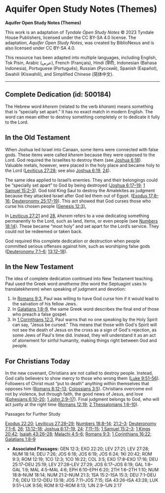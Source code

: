 # Aquifer Open Study Notes (Themes)

**Aquifer Open Study Notes (Themes)**

This work is an adaptation of *Tyndale Open Study Notes* © 2023 Tyndale House Publishers, licensed under the CC BY\-SA 4\.0 license. The adaptation, *Aquifer Open Study Notes*, was created by BiblioNexus and is also licensed under CC BY\-SA 4\.0\.

This resource has been adapted into multiple languages, including English, Tok Pisin, Arabic (عربي), French (Français), Hindi (हिंदी), Indonesian (Bahasa Indonesia), Portuguese (Português), Russian (Русский), Spanish (Español), Swahili (Kiswahili), and Simplified Chinese (简体中文).



--------------------------------

## Complete Dedication (id: 500184)

The Hebrew word *kherem* (related to the verb *kharam*) means something that is “specially set apart.” It has no exact match in modern English. The word can mean either to destroy something completely or to dedicate it fully to the Lord.

In the Old Testament
--------------------

When Joshua led Israel into Canaan, some items were connected with false gods. These items were called *kherem* because they were opposed to the Lord. God required the Israelites to destroy them (see [Joshua 6:18](https://ref.ly/Josh6:18)). Valuable metals, however, were placed in the holy place and became holy to the Lord ([Leviticus 27:28](https://ref.ly/Lev27:28); see also [Joshua 6:19](https://ref.ly/Josh6:19), [24](https://ref.ly/Josh6:24)). 

The same idea applied to Israel’s enemies. They and their belongings could be “specially set apart” to God by being destroyed ([Joshua 6:17–19](https://ref.ly/Josh6:17-Josh6:19); [1 Samuel 15:2–3](https://ref.ly/1Sam15:2-1Sam15:3)). God told King Saul to destroy the Amalekites as judgment because they attacked Israel after God led them out of Egypt. ([Exodus 17:8–16](https://ref.ly/Exod17:8-Exod17:16); [Deuteronomy 25:17–19](https://ref.ly/Deut25:17-Deut25:19)). This act showed that God curses those who curse his chosen people ([Genesis 12:3\).](https://ref.ly/Gen12:3)

In [Leviticus 27:21](https://ref.ly/Lev27:21) and [28](https://ref.ly/Lev27:28), *kherem* refers to a vow dedicating something permanently to the Lord, such as land, items, or even people (see [Numbers 18:14](https://ref.ly/Num18:14)). These became “most holy” and set apart for the Lord’s service. They could not be redeemed or taken back.

God required this complete dedication or destruction when people committed serious offenses against him, such as worshiping false gods ([Deuteronomy 7:1–6](https://ref.ly/Deut7:1-Deut7:6); [13:12–18](https://ref.ly/Deut13:12-Deut13:18)).

In the New Testament
--------------------

The idea of complete dedication continued into New Testament teaching. Paul used the Greek word *anathema* (the word the Septuagint uses to translate*kherem*) when speaking of judgment and devotion:

1. In [Romans 9:3](https://ref.ly/Rom9:3), Paul was willing to have God curse him if it would lead to the salvation of his fellow Jews.
2. In [Galatians 1:8–9](https://ref.ly/Gal1:8-Gal1:9), the same Greek word describes the final end of those who preach a false gospel.
3. In [1 Corinthians 12:3](https://ref.ly/1Cor12:3), Paul warns that no one speaking by the Holy Spirit can say, "Jesus be cursed." This means that those with God's Spirit will not see the death of Jesus on the cross as a sign of God's rejection, as some Jews of Paul's time did. Instead, they will understand it as an act of atonement for sinful humanity, making things right between God and people.

For Christians Today
--------------------

In the new covenant, Christians are not called to destroy people. Instead, God calls believers to show mercy to those who wrong them ([Luke 9:51–56](https://ref.ly/Luke9:51-Luke9:56)). Followers of Christ must “put to death” anything within themselves that opposes him ([Romans 8:12–13](https://ref.ly/Rom8:12-Rom8:13); [Colossians 3:5](https://ref.ly/Col3:5)). Christians overcome evil not by violence, but through faith, the good news of Jesus, and love ([Ephesians 6:10–20](https://ref.ly/Eph6:10-Eph6:20); [1 John 2:9–17](https://ref.ly/1John2:9-1John2:17)). Final judgment belongs to God, who will act justly at the right time ([Romans 12:19](https://ref.ly/Rom12:19); [2 Thessalonians 1:6–10](https://ref.ly/2Thess1:6-2Thess1:10)).

Passages for Further Study

[Exodus 22:20](https://ref.ly/Exod22:20); [Leviticus 27:28–29](https://ref.ly/Lev27:28-Lev27:29); [Numbers 18:8–14](https://ref.ly/Num18:8-Num18:14); [21:2–3](https://ref.ly/Num21:2-Num21:3); [Deuteronomy 7:1–6](https://ref.ly/Deut7:1-Deut7:6), [26](https://ref.ly/Deut7:26); [13:12–18](https://ref.ly/Deut13:12-Deut13:18); [Joshua 6:17–19](https://ref.ly/Josh6:17-Josh6:19), [24](https://ref.ly/Josh6:24); [7:11–15](https://ref.ly/Josh7:11-Josh7:15); [1 Samuel 15:2–3](https://ref.ly/1Sam15:2-1Sam15:3); [1 Kings 20:42](https://ref.ly/1Kgs20:42); [Isaiah 43:26–28](https://ref.ly/Isa43:26-Isa43:28); [Malachi 4:5–6](https://ref.ly/Mal4:5-Mal4:6); [Romans 9:3](https://ref.ly/Rom9:3); [1 Corinthians 16:22](https://ref.ly/1Cor16:22); [Galatians 1:8–9](https://ref.ly/Gal1:8-Gal1:9)

* **Associated Passages:** GEN 12:3; EXO 22:20; LEV 27:21; LEV 27:28; NUM 18:14; DEU 7:26; JOS 6:18; JOS 6:19; JOS 6:24; 1KI 20:42; ROM 9:3; ROM 12:19; 1CO 12:3; 1CO 16:22; COL 3:5; EXO 17:8–EXO 17:16; DEU 25:17–DEU 25:19; LEV 27:28–LEV 27:29; JOS 6:17–JOS 6:19; GAL 1:8–GAL 1:9; MAL 4:5–MAL 4:6; EPH 6:10–EPH 6:20; 2TH 1:6–2TH 1:10; NUM 18:8–NUM 18:14; NUM 21:2–NUM 21:3; 1SA 15:2–1SA 15:3; DEU 7:1–DEU 7:6; DEU 13:12–DEU 13:18; JOS 7:11–JOS 7:15; ISA 43:26–ISA 43:28; LUK 9:51–LUK 9:56; ROM 8:12–ROM 8:13; 1JN 2:9–1JN 2:17


